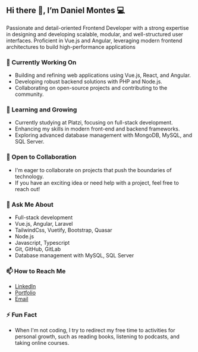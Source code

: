 
## Hi there 👋, I’m Daniel Montes 💻

Passionate and detail-oriented Frontend Developer with a strong expertise in designing and developing scalable, modular, and well-structured user interfaces. Proficient in Vue.js and Angular, leveraging modern frontend architectures to build high-performance applications

### 🔭 Currently Working On
- Building and refining web applications using Vue.js, React, and Angular.
- Developing robust backend solutions with PHP and Node.js.
- Collaborating on open-source projects and contributing to the community.

### 🌱 Learning and Growing
- Currently studying at Platzi, focusing on full-stack development.
- Enhancing my skills in modern front-end and backend frameworks.
- Exploring advanced database management with MongoDB, MySQL, and SQL Server.


### 🤝 Open to Collaboration
- I'm eager to collaborate on projects that push the boundaries of technology.
- If you have an exciting idea or need help with a project, feel free to reach out!

### 💬 Ask Me About
- Full-stack development
- Vue.js, Angular, Laravel
- TailwindCss, Vuetify, Bootstrap, Quasar
- Node.js
- Javascript, Typescript
- Git, GitHub, GitLab
- Database management with MySQL, SQL Server

### 📫 How to Reach Me
- [LinkedIn](linkedin.com/in/angel-daniel-montes-villarreal-28686a258)
- [Portfolio](https://danideveloper11.github.io/my-portfolio/#/)
- [Email](mailto:angel.montes0498@gmail.com)

### ⚡ Fun Fact
- When I'm not coding, I try to redirect my free time to activities for personal growth, such as reading books, listening to podcasts, and taking online courses. 
